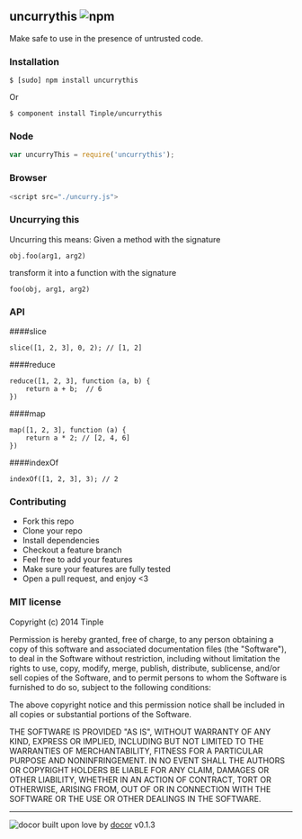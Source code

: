 ## uncurrythis ![npm](https://badge.fury.io/js/uncurrythis.png)

Make safe to use in the presence of untrusted code.

### Installation
````
$ [sudo] npm install uncurrythis
````

Or

```
$ component install Tinple/uncurrythis
```

### Node
````javascript
var uncurryThis = require('uncurrythis');
````

### Browser
```javascript
<script src="./uncurry.js">
```

### Uncurrying this
Uncurring this means: Given a method with the signature

`obj.foo(arg1, arg2)`

transform it into a function with the signature

`foo(obj, arg1, arg2)`

### API

####slice
```
slice([1, 2, 3], 0, 2); // [1, 2]
```
####reduce
```
reduce([1, 2, 3], function (a, b) {
	return a + b;  // 6
})
```
####map
```
map([1, 2, 3], function (a) {
	return a * 2; // [2, 4, 6]
})
```
####indexOf
```
indexOf([1, 2, 3], 3); // 2
```

### Contributing
- Fork this repo
- Clone your repo
- Install dependencies
- Checkout a feature branch
- Feel free to add your features
- Make sure your features are fully tested
- Open a pull request, and enjoy <3

### MIT license
Copyright (c) 2014 Tinple

Permission is hereby granted, free of charge, to any person obtaining a copy
of this software and associated documentation files (the &quot;Software&quot;), to deal
in the Software without restriction, including without limitation the rights
to use, copy, modify, merge, publish, distribute, sublicense, and/or sell
copies of the Software, and to permit persons to whom the Software is
furnished to do so, subject to the following conditions:

The above copyright notice and this permission notice shall be included in
all copies or substantial portions of the Software.

THE SOFTWARE IS PROVIDED &quot;AS IS&quot;, WITHOUT WARRANTY OF ANY KIND, EXPRESS OR
IMPLIED, INCLUDING BUT NOT LIMITED TO THE WARRANTIES OF MERCHANTABILITY,
FITNESS FOR A PARTICULAR PURPOSE AND NONINFRINGEMENT. IN NO EVENT SHALL THE
AUTHORS OR COPYRIGHT HOLDERS BE LIABLE FOR ANY CLAIM, DAMAGES OR OTHER
LIABILITY, WHETHER IN AN ACTION OF CONTRACT, TORT OR OTHERWISE, ARISING FROM,
OUT OF OR IN CONNECTION WITH THE SOFTWARE OR THE USE OR OTHER DEALINGS IN
THE SOFTWARE.

---
![docor](https://cdn1.iconfinder.com/data/icons/windows8_icons_iconpharm/26/doctor.png)
built upon love by [docor](https://github.com/turingou/docor.git) v0.1.3